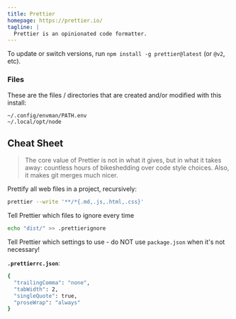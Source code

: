 ```yaml
---
title: Prettier
homepage: https://prettier.io/
tagline: |
  Prettier is an opinionated code formatter.
---
```


To update or switch versions, run `npm install -g prettier@latest` (or `@v2`,
etc).

### Files

These are the files / directories that are created and/or modified with this
install:

```text
~/.config/envman/PATH.env
~/.local/opt/node
```

## Cheat Sheet

> The core value of Prettier is not in what it gives, but in what it takes away:
> countless hours of bikeshedding over code style choices. Also, it makes git
> merges much nicer.

Prettify all web files in a project, recursively:

```sh
prettier --write '**/*{.md,.js,.html,.css}'
```

Tell Prettier which files to ignore every time

```sh
echo "dist/" >> .prettierignore
```

Tell Prettier which settings to use - do NOT use `package.json` when it's not
necessary!

**`.prettierrc.json`**:

```sh
{
  "trailingComma": "none",
  "tabWidth": 2,
  "singleQuote": true,
  "proseWrap": "always"
}
```
